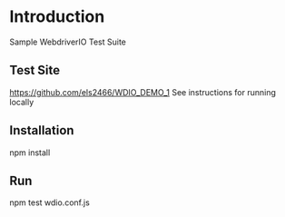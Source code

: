 # Introduction
Sample WebdriverIO Test Suite

## Test Site
https://github.com/els2466/WDIO_DEMO_1
See instructions for running locally

## Installation
npm install

## Run
npm test wdio.conf.js
